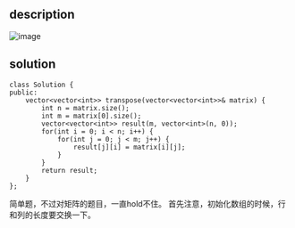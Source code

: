 ## description
![image](https://github.com/ethan686/leetcode/assets/73508499/b72fa801-a0b5-4263-bb91-463b22b4a4a2)
## solution
```
class Solution {
public:
    vector<vector<int>> transpose(vector<vector<int>>& matrix) {
        int n = matrix.size();
        int m = matrix[0].size();
        vector<vector<int>> result(m, vector<int>(n, 0));
        for(int i = 0; i < n; i++) {
            for(int j = 0; j < m; j++) {
                result[j][i] = matrix[i][j];
            }
        }
        return result;
    }
};
```
简单题，不过对矩阵的题目，一直hold不住。
首先注意，初始化数组的时候，行和列的长度要交换一下。
